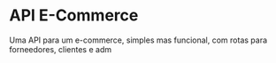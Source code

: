 # API E-Commerce

Uma API para um e-commerce, simples mas funcional, com rotas para forneedores, clientes e adm